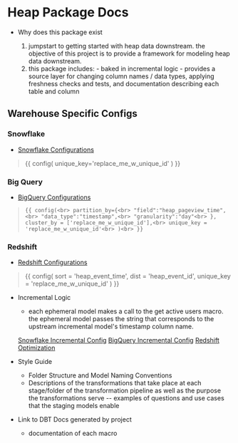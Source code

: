 
# **Heap Package Docs**

- Why does this package exist

    1. jumpstart to getting started with heap data downstream. the objective of this project is to provide a framework for modeling heap data downstream. 
    2. this package includes: 
      - baked in incremental logic 
      - provides a source layer for changing column names / data types, applying freshness checks and tests, and documentation describing each table and column


## **Warehouse Specific Configs**

### **Snowflake** 

- [Snowflake Configurations](https://docs.getdbt.com/reference/resource-configs/snowflake-configs)

> {{
>    config(
>       unique_key='replace_me_w_unique_id'
>  )
> }}

### **Big Query** 

- [BigQuery Configurations](https://docs.getdbt.com/reference/resource-configs/bigquery-configs)

> `{{ config(<br>
>   partition_by={<br>
>      "field":"heap_pageview_time",<br>
>      "data_type":"timestamp",<br>
>      "granularity":"day"<br>
>    },
>      cluster_by = ['replace_me_w_unique_id'],<br>
>      unique_key = 'replace_me_w_unique_id'<br>
>   )<br>
> }}`

### **Redshift** 

- [Redshift Configurations](https://docs.getdbt.com/reference/resource-configs/redshift-configs)

> {{
>    config(
>        sort = 'heap_event_time',
>        dist = 'heap_event_id',
>        unique_key = 'replace_me_w_unique_id'
>    )
> }}

- Incremental Logic
    - each ephemeral model makes a call to the get active users macro. the ephemeral model passes the string that corresponds to the upstream incremental model's timestamp column name.

    [Snowflake Incremental Config](https://docs.getdbt.com/reference/resource-configs/snowflake-configs#merge-behavior-incremental-models)
    [BigQuery Incremental Config](https://docs.getdbt.com/reference/resource-configs/bigquery-configs#merge-behavior-incremental-models)
    [Redshift Optimization](https://docs.getdbt.com/reference/resource-configs/redshift-configs#performance-optimizations)


- Style Guide
    - Folder Structure and Model Naming Conventions
    - Descriptions of the transformations that take place at each stage/folder of the transformation pipeline as well as the purpose the transformations serve
      -- examples of questions and use cases that the staging models enable 


- Link to DBT Docs generated by project
  - documentation of each macro 
